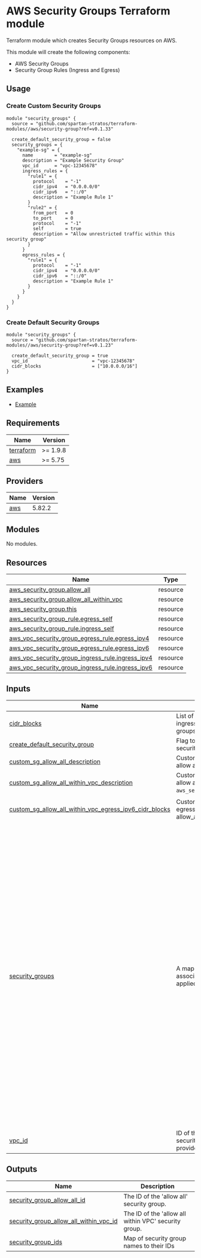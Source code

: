 # AWS Security Groups Terraform module

Terraform module which creates Security Groups resources on AWS.

This module will create the following components:

- AWS Security Groups
- Security Group Rules (Ingress and Egress)

## Usage

### Create Custom Security Groups

```hcl
module "security_groups" {
  source = "github.com/spartan-stratos/terraform-modules//aws/security-group?ref=v0.1.33"
  
  create_default_security_group = false
  security_groups = {
    "example-sg" = {
      name        = "example-sg"
      description = "Example Security Group"
      vpc_id      = "vpc-12345678"
      ingress_rules = {
        "rule1" = {
          protocol    = "-1"
          cidr_ipv4   = "0.0.0.0/0"
          cidr_ipv6   = "::/0"
          description = "Example Rule 1"
        }
        "rule2" = {
          from_port   = 0
          to_port     = 0
          protocol    = "-1"
          self        = true
          description = "Allow unrestricted traffic within this security group"
        }
      }
      egress_rules = {
        "rule1" = {
          protocol    = "-1"
          cidr_ipv4   = "0.0.0.0/0"
          cidr_ipv6   = "::/0"
          description = "Example Rule 1"
        }
      }
    }
  }
}
```

### Create Default Security Groups

```hcl
module "security_groups" {
  source = "github.com/spartan-stratos/terraform-modules//aws/security-group?ref=v0.1.23"

  create_default_security_group = true
  vpc_id                        = "vpc-12345678"
  cidr_blocks                   = ["10.0.0.0/16"]
}
```

## Examples

- [Example](./examples/complete/)

<!-- BEGIN_TF_DOCS -->

## Requirements

| Name                                                                      | Version  |
|---------------------------------------------------------------------------|----------|
| <a name="requirement_terraform"></a> [terraform](#requirement\_terraform) | >= 1.9.8 |
| <a name="requirement_aws"></a> [aws](#requirement\_aws)                   | >= 5.75  |

## Providers

| Name                                              | Version |
|---------------------------------------------------|---------|
| <a name="provider_aws"></a> [aws](#provider\_aws) | 5.82.2  |

## Modules

No modules.

## Resources

| Name                                                                                                                                                            | Type     |
|-----------------------------------------------------------------------------------------------------------------------------------------------------------------|----------|
| [aws_security_group.allow_all](https://registry.terraform.io/providers/hashicorp/aws/latest/docs/resources/security_group)                                      | resource |
| [aws_security_group.allow_all_within_vpc](https://registry.terraform.io/providers/hashicorp/aws/latest/docs/resources/security_group)                           | resource |
| [aws_security_group.this](https://registry.terraform.io/providers/hashicorp/aws/latest/docs/resources/security_group)                                           | resource |
| [aws_security_group_rule.egress_self](https://registry.terraform.io/providers/hashicorp/aws/latest/docs/resources/security_group_rule)                          | resource |
| [aws_security_group_rule.ingress_self](https://registry.terraform.io/providers/hashicorp/aws/latest/docs/resources/security_group_rule)                         | resource |
| [aws_vpc_security_group_egress_rule.egress_ipv4](https://registry.terraform.io/providers/hashicorp/aws/latest/docs/resources/vpc_security_group_egress_rule)    | resource |
| [aws_vpc_security_group_egress_rule.egress_ipv6](https://registry.terraform.io/providers/hashicorp/aws/latest/docs/resources/vpc_security_group_egress_rule)    | resource |
| [aws_vpc_security_group_ingress_rule.ingress_ipv4](https://registry.terraform.io/providers/hashicorp/aws/latest/docs/resources/vpc_security_group_ingress_rule) | resource |
| [aws_vpc_security_group_ingress_rule.ingress_ipv6](https://registry.terraform.io/providers/hashicorp/aws/latest/docs/resources/vpc_security_group_ingress_rule) | resource |

## Inputs

| Name                                                                                                                                                                                                                   | Description                                                                                           | Type                                                                                                                                                                                                                                                                                                                                                                                                                                                                                                                                                                                                                                                                                                                                                                                                                                                                                                                                                                                                                                                                                                                                                                                                                                                                                                                                                                                                                                                                                                                                                                                                                                                                                                                                                                                                                                                                                                                                                                                                                                                                                                                                                                                           | Default                         | Required |
|------------------------------------------------------------------------------------------------------------------------------------------------------------------------------------------------------------------------|-------------------------------------------------------------------------------------------------------|------------------------------------------------------------------------------------------------------------------------------------------------------------------------------------------------------------------------------------------------------------------------------------------------------------------------------------------------------------------------------------------------------------------------------------------------------------------------------------------------------------------------------------------------------------------------------------------------------------------------------------------------------------------------------------------------------------------------------------------------------------------------------------------------------------------------------------------------------------------------------------------------------------------------------------------------------------------------------------------------------------------------------------------------------------------------------------------------------------------------------------------------------------------------------------------------------------------------------------------------------------------------------------------------------------------------------------------------------------------------------------------------------------------------------------------------------------------------------------------------------------------------------------------------------------------------------------------------------------------------------------------------------------------------------------------------------------------------------------------------------------------------------------------------------------------------------------------------------------------------------------------------------------------------------------------------------------------------------------------------------------------------------------------------------------------------------------------------------------------------------------------------------------------------------------------------|---------------------------------|:--------:|
| <a name="input_cidr_blocks"></a> [cidr\_blocks](#input\_cidr\_blocks)                                                                                                                                                  | List of allowed CIDR blocks used to define ingress/egress rules for the security groups.              | `list(string)`                                                                                                                                                                                                                                                                                                                                                                                                                                                                                                                                                                                                                                                                                                                                                                                                                                                                                                                                                                                                                                                                                                                                                                                                                                                                                                                                                                                                                                                                                                                                                                                                                                                                                                                                                                                                                                                                                                                                                                                                                                                                                                                                                                                 | `[]`                            |    no    |
| <a name="input_create_default_security_group"></a> [create\_default\_security\_group](#input\_create\_default\_security\_group)                                                                                        | Flag to determine whether a default security group should be created.                                 | `bool`                                                                                                                                                                                                                                                                                                                                                                                                                                                                                                                                                                                                                                                                                                                                                                                                                                                                                                                                                                                                                                                                                                                                                                                                                                                                                                                                                                                                                                                                                                                                                                                                                                                                                                                                                                                                                                                                                                                                                                                                                                                                                                                                                                                         | `true`                          |    no    |
| <a name="input_custom_sg_allow_all_description"></a> [custom\_sg\_allow\_all\_description](#input\_custom\_sg\_allow\_all\_description)                                                                                | Custom description for security group allow all `aws_security_group.allow_all`.                       | `string`                                                                                                                                                                                                                                                                                                                                                                                                                                                                                                                                                                                                                                                                                                                                                                                                                                                                                                                                                                                                                                                                                                                                                                                                                                                                                                                                                                                                                                                                                                                                                                                                                                                                                                                                                                                                                                                                                                                                                                                                                                                                                                                                                                                       | `null`                          |    no    |
| <a name="input_custom_sg_allow_all_within_vpc_description"></a> [custom\_sg\_allow\_all\_within\_vpc\_description](#input\_custom\_sg\_allow\_all\_within\_vpc\_description)                                           | Custom description for security group allow all within vpc `aws_security_group.allow_all_within_vpc`. | `string`                                                                                                                                                                                                                                                                                                                                                                                                                                                                                                                                                                                                                                                                                                                                                                                                                                                                                                                                                                                                                                                                                                                                                                                                                                                                                                                                                                                                                                                                                                                                                                                                                                                                                                                                                                                                                                                                                                                                                                                                                                                                                                                                                                                       | `null`                          |    no    |
| <a name="input_custom_sg_allow_all_within_vpc_egress_ipv6_cidr_blocks"></a> [custom\_sg\_allow\_all\_within\_vpc\_egress\_ipv6\_cidr\_blocks](#input\_custom\_sg\_allow\_all\_within\_vpc\_egress\_ipv6\_cidr\_blocks) | Custom IPv6 CIDR blocks to allow in the egress rules for the security group allow\_all\_within\_vpc   | `list(string)`                                                                                                                                                                                                                                                                                                                                                                                                                                                                                                                                                                                                                                                                                                                                                                                                                                                                                                                                                                                                                                                                                                                                                                                                                                                                                                                                                                                                                                                                                                                                                                                                                                                                                                                                                                                                                                                                                                                                                                                                                                                                                                                                                                                 | <pre>[<br/>  "::/0"<br/>]</pre> |    no    |
| <a name="input_security_groups"></a> [security\_groups](#input\_security\_groups)                                                                                                                                      | A map of security groups with their associated ingress and egress rules, to be applied to a VPC.      | <pre>map(object({<br/>    name        = string<br/>    description = string<br/>    vpc_id      = string<br/>    ingress_rules = optional(map(object({<br/>      from_port   = optional(number, null) # Port range start for ingress traffic, null means not specified<br/>      to_port     = optional(number, null) # Port range end for ingress traffic, null means not specified<br/>      protocol    = optional(string, null) # Protocol for ingress traffic (e.g., 'tcp', 'udp', etc.), null means not specified<br/>      cidr_ipv4   = optional(string, null) # IPv4 CIDR block for ingress traffic, null means not specified<br/>      cidr_ipv6   = optional(string, null) # IPv6 CIDR block for ingress traffic, null means not specified<br/>      description = optional(string, null) # Description of the ingress rule, null means not specified<br/>      self        = optional(bool, false)  # Whether to allow traffic from the security group itself, defaults to false<br/>    })), null)                             # A map of ingress rules for the security group, can be null if no ingress rules are specified<br/>    egress_rules = optional(map(object({<br/>      from_port   = optional(number, null) # Port range start for egress traffic, null means not specified<br/>      to_port     = optional(number, null) # Port range end for egress traffic, null means not specified<br/>      protocol    = optional(string, null) # Protocol for egress traffic (e.g., 'tcp', 'udp', etc.), null means not specified<br/>      cidr_ipv4   = optional(string, null) # IPv4 CIDR block for egress traffic, null means not specified<br/>      cidr_ipv6   = optional(string, null) # IPv6 CIDR block for egress traffic, null means not specified<br/>      description = optional(string, null) # Description of the egress rule, null means not specified<br/>      self        = optional(bool, false)  # Whether to allow traffic to the security group itself, defaults to false<br/>    })), null)<br/>    tags = optional(map(string), {}) # A map of egress rules for the security group, can be null if no egress rules are specified<br/>  }))</pre> | `null`                          |    no    |
| <a name="input_vpc_id"></a> [vpc\_id](#input\_vpc\_id)                                                                                                                                                                 | ID of the main VPC associated with the security groups. Can be null if not provided.                  | `string`                                                                                                                                                                                                                                                                                                                                                                                                                                                                                                                                                                                                                                                                                                                                                                                                                                                                                                                                                                                                                                                                                                                                                                                                                                                                                                                                                                                                                                                                                                                                                                                                                                                                                                                                                                                                                                                                                                                                                                                                                                                                                                                                                                                       | `null`                          |    no    |

## Outputs

| Name                                                                                                                                                               | Description                                          |
|--------------------------------------------------------------------------------------------------------------------------------------------------------------------|------------------------------------------------------|
| <a name="output_security_group_allow_all_id"></a> [security\_group\_allow\_all\_id](#output\_security\_group\_allow\_all\_id)                                      | The ID of the 'allow all' security group.            |
| <a name="output_security_group_allow_all_within_vpc_id"></a> [security\_group\_allow\_all\_within\_vpc\_id](#output\_security\_group\_allow\_all\_within\_vpc\_id) | The ID of the 'allow all within VPC' security group. |
| <a name="output_security_group_ids"></a> [security\_group\_ids](#output\_security\_group\_ids)                                                                     | Map of security group names to their IDs             |

<!-- END_TF_DOCS -->
